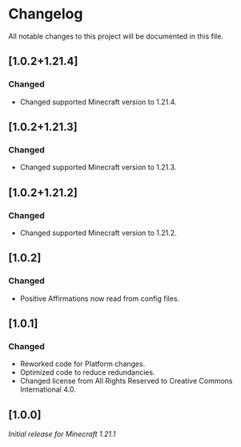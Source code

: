 # Changelog

All notable changes to this project will be documented in this file.

## [1.0.2+1.21.4]

### Changed

- Changed supported Minecraft version to 1.21.4.

## [1.0.2+1.21.3]

### Changed

- Changed supported Minecraft version to 1.21.3.

## [1.0.2+1.21.2]

### Changed

- Changed supported Minecraft version to 1.21.2.

## [1.0.2]

### Changed

- Positive Affirmations now read from config files.

## [1.0.1]

### Changed

- Reworked code for Platform changes.
- Optimized code to reduce redundancies.
- Changed license from All Rights Reserved to Creative Commons International 4.0.

## [1.0.0]

_Initial release for Minecraft 1.21.1_